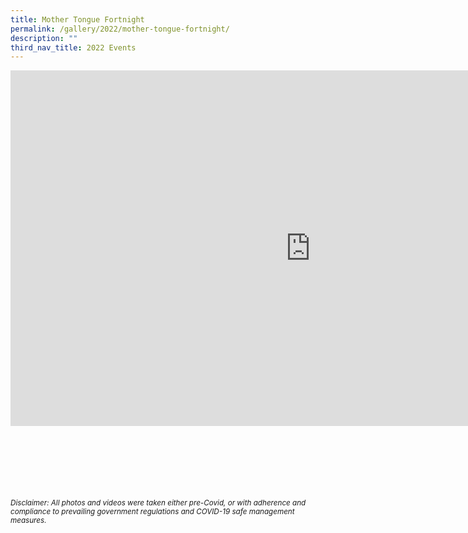 ```yaml
---
title: Mother Tongue Fortnight
permalink: /gallery/2022/mother-tongue-fortnight/
description: ""
third_nav_title: 2022 Events
---
```

<iframe allowfullscreen="true" height="569" width="960" frameborder="0" src="https://docs.google.com/presentation/d/e/2PACX-1vSKG62j59-ItODmcTMLo-JQQRwUNhXVuBZbNerpRAJv2bx3cTnmyInm9a1zBKWsUJ7P_-uMtzP7rv8H/embed?start=true&amp;loop=true&amp;delayms=5000"></iframe>


<br><br><br><br><br><br>
<sup>_Disclaimer: All photos and videos were taken either pre-Covid, or with adherence and compliance to prevailing government regulations and COVID-19 safe management measures._</sup>